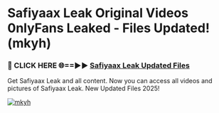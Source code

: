 # Safiyaax Leak Original Videos 0nlyFans Leaked - Files Updated! (mkyh)

<h3>🔴 CLICK HERE 🌐==►► <a href="https://tinyurl.com/x26r9saj" rel="nofollow">Safiyaax Leak Updated Files</a></h3>

Get Safiyaax Leak and all content. Now you can access all videos and pictures of Safiyaax Leak. New Updated Files 2025!

[![mkyh](https://i.imgur.com/LkgZPqh.gif)](https://tinyurl.com/x26r9saj)
